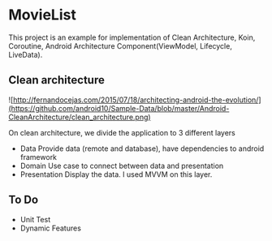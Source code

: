 # MovieList

This project is an example for implementation of Clean Architecture, Koin, Coroutine, Android Architecture Component(ViewModel, Lifecycle, LiveData).

Clean architecture
-----------------
![http://fernandocejas.com/2015/07/18/architecting-android-the-evolution/](https://github.com/android10/Sample-Data/blob/master/Android-CleanArchitecture/clean_architecture.png)

On clean architecture, we divide the application to 3 different layers

- Data
  Provide data (remote and database), have dependencies to android framework
- Domain
  Use case to connect between data and presentation
- Presentation
  Display the data. I used MVVM on this layer.

To Do
-----------------

- Unit Test
- Dynamic Features
